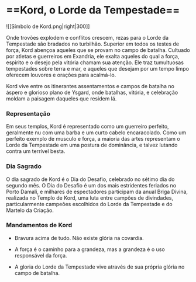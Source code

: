 # ==**Kord,** o Lorde da Tempestade==
![[Símbolo de Kord.png|right|300]]

Onde trovões explodem e conflitos crescem, rezas para o Lorde da Tempestade são bradados no turbilhão. Superior em todos os testes de força, Kord abençoa aqueles que se provam no campo de batalha. Cultuado por atletas e guerreiros em Exandria, ele exalta aqueles do qual a força, espirito e o desejo pela vitória chamam sua atenção. Ele traz tumultuosas tempestades sobre terra e mar, e aqueles que desejam por um tempo limpo oferecem louvores e orações para acalmá-lo.

Kord vive entre os itinerantes assentamentos e campos de batalha no áspero e glorioso plano de Ysgard, onde batalhas, vitória, e celebração moldam a paisagem daqueles que residem lá.
### **Representação**
Em seus templos, Kord é representado como um guerreiro perfeito, geralmente nu com uma barba e um curto cabelo encaracolado. Como um perfeito exemplo de musculo e força, a maioria das artes representam o Lorde da Tempestade em uma postura de dominância, e talvez lutando contra um terrível besta.
### **Dia Sagrado**
O dia sagrado de Kord é o Dia do Desafio, celebrado no sétimo dia do segundo mês. O Dia do Desafio é um dos mais estridentes feriados no Porto Damali, e milhares de espectadores participam da anual Briga Divina, realizada no Templo de Kord, uma luta entre campões de divindades, particularmente campeões escolhidos do Lorde da Tempestade e do Martelo da Criação.
### **Mandamentos de Kord**
- Bravura acima de tudo. Não existe glória na covardia.

- A força é o caminho para a grandeza, mas a grandeza é o uso responsável da força.

- A gloria do Lorde da Tempestade vive através de sua própria glória no campo de batalha.